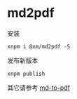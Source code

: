 # md2pdf

安装

```
xnpm i @xm/md2pdf -S
```

发布新版本

```
xnpm publish
```

其它请参考 [md-to-pdf](https://github.com/simonhaenisch/md-to-pdf)

